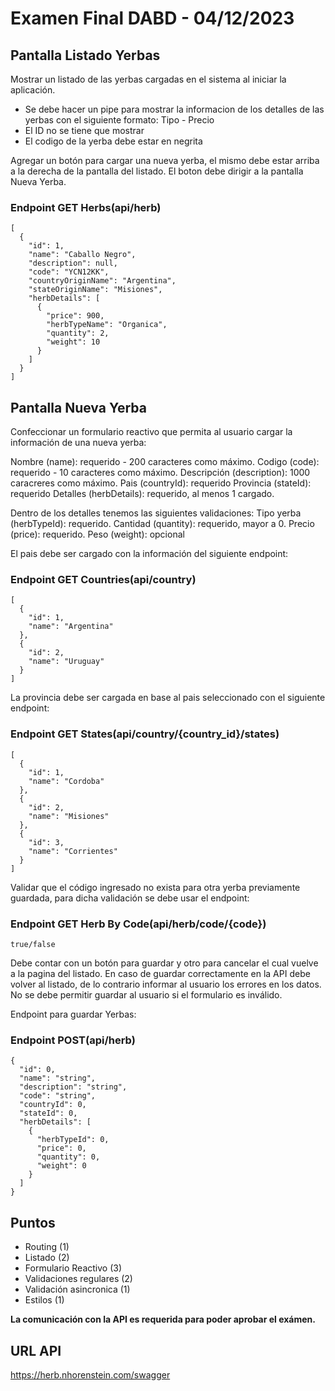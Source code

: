 
# Examen Final DABD - 04/12/2023

## Pantalla Listado Yerbas

Mostrar un listado de las yerbas cargadas en el sistema al iniciar la aplicación.

- Se debe hacer un pipe para mostrar la informacion de los detalles de las yerbas con el siguiente formato: Tipo - Precio
- El ID no se tiene que mostrar
- El codigo de la yerba debe estar en negrita

Agregar un botón para cargar una nueva yerba, el mismo debe estar arriba a la derecha de la pantalla del listado.
El boton debe dirigir a la pantalla Nueva Yerba.

### Endpoint GET Herbs(api/herb)
```
[
  {
    "id": 1,
    "name": "Caballo Negro",
    "description": null,
    "code": "YCN12KK",
    "countryOriginName": "Argentina",
    "stateOriginName": "Misiones",
    "herbDetails": [
      {
        "price": 900,
        "herbTypeName": "Organica",
        "quantity": 2,
        "weight": 10
      }
    ]
  }
]
```

## Pantalla Nueva Yerba

Confeccionar un formulario reactivo que permita al usuario cargar la información de una nueva yerba:

Nombre (name): requerido - 200 caracteres como máximo.
Codigo (code): requerido - 10 caracteres como máximo.
Descripción (description): 1000 caracreres como máximo.
Pais (countryId): requerido
Provincia (stateId): requerido
Detalles (herbDetails): requerido, al menos 1 cargado.

Dentro de los detalles tenemos las siguientes validaciones:
	Tipo yerba (herbTypeId): requerido.
	Cantidad (quantity): requerido, mayor a 0.
	Precio (price): requerido.
	Peso (weight): opcional
	
El pais debe ser cargado con la información del siguiente endpoint:

### Endpoint GET Countries(api/country)
```
[
  {
    "id": 1,
    "name": "Argentina"
  },
  {
    "id": 2,
    "name": "Uruguay"
  }
]
```

La provincia debe ser cargada en base al pais seleccionado con el siguiente endpoint:

### Endpoint GET States(api/country/{country_id}/states)
```
[
  {
    "id": 1,
    "name": "Cordoba"
  },
  {
    "id": 2,
    "name": "Misiones"
  },
  {
    "id": 3,
    "name": "Corrientes"
  }
]
```

Validar que el código ingresado no exista para otra yerba previamente guardada, para dicha validación se debe usar el endpoint:
### Endpoint GET Herb By Code(api/herb/code/{code})
```
true/false
```

Debe contar con un botón para guardar y otro para cancelar el cual vuelve a la pagina del listado. En caso de guardar correctamente en la API debe volver al listado, de lo contrario informar al usuario los errores en los datos. No se debe permitir guardar al usuario si el formulario es inválido.

Endpoint para guardar Yerbas:

### Endpoint POST(api/herb)
```
{
  "id": 0,
  "name": "string",
  "description": "string",
  "code": "string",
  "countryId": 0,
  "stateId": 0,
  "herbDetails": [
    {
      "herbTypeId": 0,
      "price": 0,
      "quantity": 0,
      "weight": 0
    }
  ]
}
```

## Puntos
- Routing (1)
- Listado (2)
- Formulario Reactivo (3)
- Validaciones regulares (2)
- Validación asincronica (1)
- Estilos (1)

**La comunicación con la API es requerida para poder aprobar el exámen.**

## URL API

https://herb.nhorenstein.com/swagger
